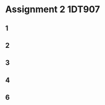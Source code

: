 # Assignment 2 1DT907

## 1

## 2

## 3

## 4

## 6

<!-- TODO: Fix all algorithms. Note: Implementation of Quick- and Insertionsort nearly complete-->